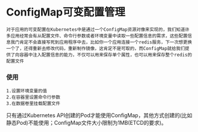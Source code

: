 # ConfigMap可变配置管理

```
对于应用的可变配置在Kubernetes中是通过一个ConfigMap资源对像来实现的，我们知道许多应用经常会有从配置文件、命令行参数或者环境变量中读取一些配置信息的需求，这些配置信息我门肯定不会直接写死到应用程序中去，比如你一个应用连接一个redis服务，下一次想更换一个了，还得重新去修改代码，重新制作镜像，这肯定不是可取的，而ConfigMap就给我们提供了向容器中注入配置信息的能力，不仅可以用来保存单个属性，也可以用来保存整个redis的配置文件
```



### 使用

```
1.设置环境变量的值
2.在容器里设置命令行参数
3.在数据卷里挂载配置文件
```



只有通过Kubernetes API创建的Pod才能使用ConfigMap，其他方式创建的(比如静态Pod)不能使用；ConfigMap文件大小限制为1MB(ETCD的要求)。